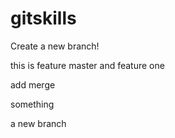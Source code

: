 # gitskills
Create a new branch!


this is feature master and feature one

add merge



something

a new branch
